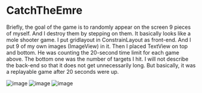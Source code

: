 # CatchTheEmre

Briefly, the goal of the game is to randomly appear on the screen 9 pieces of myself. And I destroy them by stepping on them. It basically looks like a mole shooter game. I put gridlayout in ConstrainLayout as front-end. And I put 9 of my own images (ImageView) in it. Then I placed TextView on top and bottom. He was counting the 20-second time limit for each game above. The bottom one was the number of targets I hit. I will not describe the back-end so that it does not get unnecessarily long. But basically, it was a replayable game after 20 seconds were up.

![image](https://user-images.githubusercontent.com/80685689/131994018-2f6ccac4-e623-40c2-8376-46ac759aadd5.png)
![image](https://user-images.githubusercontent.com/80685689/131994031-589446bd-bf36-46f7-83b8-9aee3042b113.png)
![image](https://user-images.githubusercontent.com/80685689/131994034-b8fb264d-775e-4347-b68e-1a5828375841.png)
